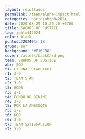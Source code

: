 ```yaml
---
layout: resultados
permalink: /team/alpha-impact.html
categories: nortejohto042024
date: 2020-08-29 10:29:20 +0700
title: SWORDS OF JUSTICE
tag: johto042024
color: black
puntosLJ202404: 18
grupo: sur
background: '#F16C38'
cover: /assets/backCard.png
team: SWORDS OF JUSTICE
abr: SOJ
t1: ETERNAL STARLIGHT
r1: 3-0
t2: TEAM STAR
r2: 3-0
t3: GODS
r3: 2-1
t4: FONDO DE BIKINI
r4: 3-0
t5: POR LA ANECDOTA
r5: 1-2
t6: KOD
r6: 3-0
t7: TEAM SATISFACTION
r7: 3-0
---
```



